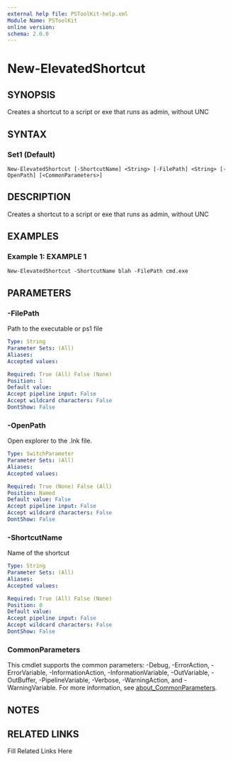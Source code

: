 ```yaml
---
external help file: PSToolKit-help.xml
Module Name: PSToolKit
online version: 
schema: 2.0.0
---
```


# New-ElevatedShortcut

## SYNOPSIS

Creates a shortcut to a script or exe that runs as admin, without UNC

## SYNTAX

### Set1 (Default)

```
New-ElevatedShortcut [-ShortcutName] <String> [-FilePath] <String> [-OpenPath] [<CommonParameters>]
```

## DESCRIPTION

Creates a shortcut to a script or exe that runs as admin, without UNC


## EXAMPLES

### Example 1: EXAMPLE 1

```
New-ElevatedShortcut -ShortcutName blah -FilePath cmd.exe
```








## PARAMETERS

### -FilePath

Path to the executable or ps1 file

```yaml
Type: String
Parameter Sets: (All)
Aliases: 
Accepted values: 

Required: True (All) False (None)
Position: 1
Default value: 
Accept pipeline input: False
Accept wildcard characters: False
DontShow: False
```

### -OpenPath

Open explorer to the .lnk file.

```yaml
Type: SwitchParameter
Parameter Sets: (All)
Aliases: 
Accepted values: 

Required: True (None) False (All)
Position: Named
Default value: False
Accept pipeline input: False
Accept wildcard characters: False
DontShow: False
```

### -ShortcutName

Name of the shortcut

```yaml
Type: String
Parameter Sets: (All)
Aliases: 
Accepted values: 

Required: True (All) False (None)
Position: 0
Default value: 
Accept pipeline input: False
Accept wildcard characters: False
DontShow: False
```


### CommonParameters

This cmdlet supports the common parameters: -Debug, -ErrorAction, -ErrorVariable, -InformationAction, -InformationVariable, -OutVariable, -OutBuffer, -PipelineVariable, -Verbose, -WarningAction, and -WarningVariable. For more information, see [about_CommonParameters](http://go.microsoft.com/fwlink/?LinkID=113216).

## NOTES



## RELATED LINKS

Fill Related Links Here

